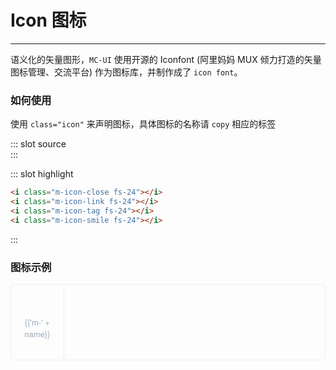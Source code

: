 # Icon 图标

---

语义化的矢量图形，`MC-UI` 使用开源的 Iconfont (阿里妈妈 MUX 倾力打造的矢量图标管理、交流平台) 作为图标库，并制作成了 `icon font`。

### 如何使用

使用 `class="icon"` 来声明图标，具体图标的名称请 `copy` 相应的标签

<script>
  const iconList = require('../icon.json');
  export default {
    data() {
      return {
        icons: iconList
      };
    }
  }
</script>

<style lang="scss">
  .demo-icon .source > i {
    font-size: 24px;
    color: #8492a6;
    margin: 0 20px;
    font-size: 1.5em;
    vertical-align: middle;
  }
  .demo-icon .source > button {
    margin: 0 20px;
  }
  .icon-list {
    overflow: hidden;
    list-style: none;
    padding: 0;
    border: solid 1px #eaeefb;
    border-radius: 4px;
  }
  .icon-list li {
    float: left;
    width: 16.66%;
    text-align: center;
    height: 120px;
    line-height: 120px;
    color: #666;
    font-size: 13px;
    transition: color .15s linear;
    border-right: 1px solid #eee;
    border-bottom: 1px solid #eee;
    margin-right: -1px;
    margin-bottom: -1px;
    span {
      display: inline-block;
      line-height: normal;
      vertical-align: middle;
      font-family: 'Helvetica Neue',Helvetica,'PingFang SC','Hiragino Sans GB','Microsoft YaHei',SimSun,sans-serif;
      color: #99a9bf;
    }
    i {
      display: block;
      font-size: 32px;
      margin-bottom: 15px;
      color: #3f536e;
    }
    &:hover {
      color: rgb(92, 182, 255);
    }
  }
</style>

<demo-block>
::: slot source
<div class="demo-block">
  <i class="m-icon-close fs-24"></i>
  <i class="m-icon-link fs-24"></i>
  <i class="m-icon-tag fs-24"></i>
  <i class="m-icon-smile fs-24"></i>
</div>
:::

::: slot highlight
```html
<i class="m-icon-close fs-24"></i>
<i class="m-icon-link fs-24"></i>
<i class="m-icon-tag fs-24"></i>
<i class="m-icon-smile fs-24"></i>
```
:::
</demo-block>

### 图标示例

<ul class="icon-list">
  <li v-for="name in icons" :key="name">
    <span>
      <i :class="'m-' + name"></i>
      {{'m-' + name}}
    </span>
  </li>
</ul>
